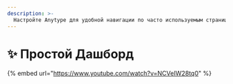 ```yaml
---
description: >-
  Настройте Anytype для удобной навигации по часто используемым страницам для работы, жизни или учебы.
---
```


# ✨ Простой Дашборд

{% embed url="https://www.youtube.com/watch?v=NCVeIW28tq0" %}
